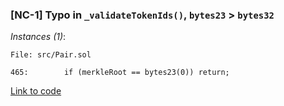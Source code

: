 ### [NC-1] Typo in `_validateTokenIds()`, `bytes23` > `bytes32`

*Instances (1)*:
```solidity
File: src/Pair.sol

465:        if (merkleRoot == bytes23(0)) return;
```
[Link to code](https://github.com/code-423n4/2022-12-caviar/tree/main/src/Pair.sol)